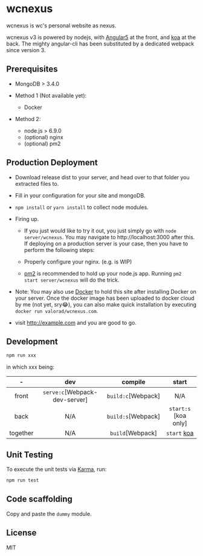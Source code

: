 # wcnexus

wcnexus is wc's personal website as nexus.

wcnexus v3 is powered by nodejs, with [Angular5][ng] at the front, and [koa][koa] at the back. The mighty angular-cli has been substituted by a dedicated webpack since version 3.

## Prerequisites
- MongoDB > 3.4.0

- Method 1 (Not available yet):
  - Docker 

- Method 2:
  - node.js > 6.9.0
  - (optional) nginx
  - (optional) pm2

## Production Deployment
- Download release dist to your server, and head over to that folder you extracted files to.
- Fill in your configuration for your site and mongoDB.
- `npm install` or `yarn install` to collect node modules.
- Firing up.

  - If you just would like to try it out, you just simply go with `node server/wcnexus`. You may navigate to http://localhost:3000 after this. If deploying on a production server is your case, then you have to perform the following steps:

  - Properly configure your nginx. (e.g. is WIP)

  - [pm2][pm2] is recommended to hold up your node.js app. Running `pm2 start server/wcnexus` will do the trick.
  
- Note: You may also use [Docker][docker] to hold this site after installing Docker on your server. Once the docker image has been uploaded to docker cloud by me (not yet, sry😂), you can also make quick installation by executing `docker run valorad/wcnexus.com`.

- visit http://example.com and you are good to go.

## Development
``` bash
npm run xxx
```

in which xxx being:

|   -   |  dev   |  compile  | start|
|:-----:|:------:|:-----:|:-----:|
|  front  |  `serve:c`[Webpack-dev-server]|  `build:c`[Webpack]  | N/A
|  back  |  N/A  |  `build:s`[Webpack]  | `start:s` [koa only]
|  together  |  N/A  |  `build`[Webpack] | `start` [koa]

## Unit Testing
To execute the unit tests via [Karma](https://karma-runner.github.io), run:
``` bash
npm run test
```
## Code scaffolding
Copy and paste the `dummy` module.

## License
MIT

[ng]:https://github.com/angular/angular
[koa]:https://github.com/koajs/koa
[pm2]:https://github.com/Unitech/pm2
[docker]:https://www.docker.com/
